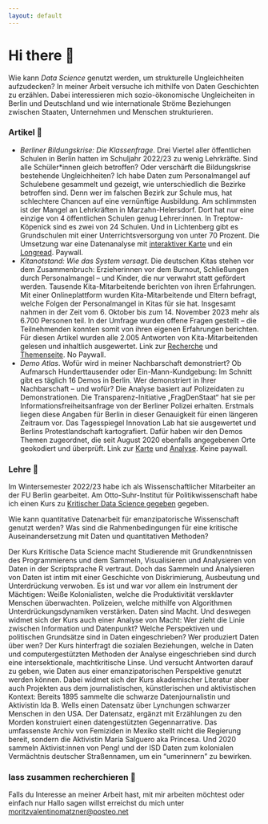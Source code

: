 ```yaml
---
layout: default
---
```


# Hi there 🌸 

Wie kann _Data Science_ genutzt werden, um strukturelle Ungleichheiten aufzudecken? In meiner Arbeit versuche ich mithilfe von Daten Geschichten zu erzählen. Dabei interessieren mich sozio-ökonomische Ungleicheiten in Berlin und Deutschland und wie internationale Ströme Beziehungen zwischen Staaten, Unternehmen und Menschen strukturieren.

### Artikel 🌸
* _Berliner Bildungskrise: Die Klassenfrage_. Drei Viertel aller öffentlichen Schulen in Berlin hatten im Schuljahr 2022/23 zu wenig Lehrkräfte. Sind alle Schüler\*innen gleich betroffen? Oder verschärft die Bildungskrise bestehende Ungleichheiten? Ich habe Daten zum Personalmangel auf Schulebene gesammelt und gezeigt, wie unterschiedlich die Bezirke betroffen sind. Denn wer im falschen Bezirk zur Schule mus, hat schlechtere Chancen auf eine vernünftige Ausbildung. Am schlimmsten ist der Mangel an Lehrkräften in Marzahn-Helersdorf. Dort hat nur eine einzige von 4 öffentlichen Schulen genug Lehrer:innen. In Treptow- Köpenick sind es zwei von 24 Schulen. Und in Lichtenberg gibt es Grundschulen mit einer Unterrichtsversorgung von unter 70 Prozent. Die Umsetzung war eine Datenanalyse mit [interaktiver Karte](https://interaktiv.tagesspiegel.de/lab/berliner-klassenfrage-hier-gibt-es-am-meisten-unterrichtsausfall-datenanalyse-und-interakive-karte/) und ein [Longread](https://interaktiv.tagesspiegel.de/lab/ohne-reserve-eine-berliner-schulleiterin-kaempft-mit-dem-lehrermangel/). Paywall. 
* _Kitanotstand: Wie das System versagt_. Die deutschen Kitas stehen vor dem Zusammenbruch: Erzieherinnen vor dem Burnout, Schließungen durch Personalmangel – und Kinder, die nur verwahrt statt gefördert werden. Tausende Kita-Mitarbeitende berichten von ihren Erfahrungen. Mit einer Onlineplattform wurden Kita-Mitarbeitende und Eltern befragt, welche Folgen der Personalmangel in Kitas für sie hat. Insgesamt nahmen in der Zeit vom 6. Oktober bis zum 14. November 2023 mehr als 6.700 Personen teil. In der Umfrage wurden offene Fragen gestellt – die Teilnehmenden konnten somit von ihren eigenen Erfahrungen berichten. Für diesen Artikel wurden alle 2.005 Antworten von Kita-Mitarbeitenden gelesen und inhaltlich ausgewertet. Link zur [Recherche](https://correctiv.org/aktuelles/bildung/2023/11/14/kitanotstand-wie-das-system-versagt-personalmangel-erzieher/) und [Themenseite](https://correctiv.org/aktuelles/bildung/2023/11/10/kitanotstand-was-sie-tun-koennen/). No Paywall. 
* _Demo Atlas_. Wofür wird in meiner Nachbarschaft demonstriert? Ob Aufmarsch Hunderttausender oder Ein-Mann-Kundgebung: Im Schnitt gibt es täglich 16 Demos in Berlin. Wer demonstriert in Ihrer Nachbarschaft – und wofür? Die Analyse basiert auf Polizeidaten zu Demonstrationen. Die Transparenz-Initiative „FragDenStaat“ hat sie per Informationsfreiheitsanfrage von der Berliner Polizei erhalten. Erstmals liegen diese Angaben für Berlin in dieser Genauigkeit für einen längeren Zeitraum vor. Das Tagesspiegel Innovation Lab hat sie ausgewertet und Berlins Protestlandschaft kartografiert. Dafür haben wir den Demos Themen zugeordnet, die seit August 2020 ebenfalls angegebenen Orte geokodiert und überprüft. Link zur [Karte](https://interaktiv.tagesspiegel.de/lab/demo-atlas-berlin-wofuer-wird-in-meiner-nachbarschaft-demonstriert/) und [Analyse](https://interaktiv.tagesspiegel.de/lab/demo-analyse-berlin-wofuer-gehen-die-leute-auf-die-strasse/). Keine paywall. 

### Lehre 🌸
Im Wintersemester 2022/23 habe ich als Wissenschaftlicher Mitarbeiter an der FU Berlin gearbeitet. Am Otto-Suhr-Institut für Politikwissenschaft habe ich einen Kurs zu [Kritischer Data Science gegeben](https://moritzvalentinomatzner.shinyapps.io/kdst/) gegeben. 

Wie kann quantitative Datenarbeit für emanzipatorische Wissenschaft genutzt werden? Was sind die Rahmenbedingungen für eine kritische Auseinandersetzung mit Daten und quantitativen Methoden?

Der Kurs Kritische Data Science macht Studierende mit Grundkenntnissen des Programmierens und dem Sammeln, Visualisieren und Analysieren von Daten in der Scriptsprache R vertraut. Doch das Sammeln und Analysieren von Daten ist intim mit einer Geschichte von Diskrimierung, Ausbeutung und Unterdrückung verwoben. Es ist und war vor allem ein Instrument der Mächtigen: Weiße Kolonialisten, welche die Produktivität versklavter Menschen überwachten. Polizeien, welche mithilfe von Algorithmen Unterdrückungsdynamiken verstärken. Daten sind Macht. Und deswegen widmet sich der Kurs auch einer Analyse von Macht: Wer zieht die Linie zwischen Information und Datenpunkt? Welche Perspektiven und politischen Grundsätze sind in Daten eingeschrieben? Wer produziert Daten über wen? Der Kurs hinterfragt die sozialen Beziehungen, welche in Daten und computergestützten Methoden der Analyse eingeschrieben sind durch eine intersektionale, machtkritische Linse. Und versucht Antworten darauf zu geben, wie Daten aus einer emanzipatorischen Perspektive genutzt werden können. Dabei widmet sich der Kurs akademischer Literatur aber auch Projekten aus dem journalistischen, künstlerischen und aktivistischen Kontext: Bereits 1895 sammelte die schwarze Datenjournalistin und Aktivistin Ida B. Wells einen Datensatz über Lynchungen schwarzer Menschen in den USA. Der Datensatz, ergänzt mit Erzählungen zu den Morden konstruiert einen datengestützten Gegennarrative. Das umfassenste Archiv von Femiziden in Mexiko stellt nicht die Regierung bereit, sondern die Aktivistin María Salguero aka Princesa. Und 2020 sammeln Aktivist:innen von Peng! und der ISD Daten zum kolonialen Vermächtnis deutscher Straßennamen, um ein “umerinnern” zu bewirken.

### lass zusammen recherchieren 🌸

Falls du Interesse an meiner Arbeit hast, mit mir arbeiten möchtest oder einfach nur Hallo sagen willst erreichst du mich unter moritzvalentinomatzner@posteo.net 
